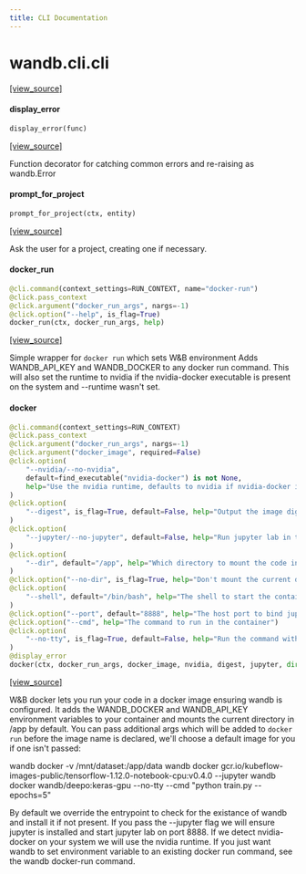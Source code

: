 ```yaml
---
title: CLI Documentation
---
```


<a name="wandb.cli.cli"></a>
# wandb.cli.cli

[[view_source]](https://github.com/wandb/client/blob/4a4de49c33117fcbb069439edeb509d54fd41176/wandb/cli/cli.py#L4)

<a name="wandb.cli.cli.display_error"></a>
#### display\_error

```python
display_error(func)
```

[[view_source]](https://github.com/wandb/client/blob/4a4de49c33117fcbb069439edeb509d54fd41176/wandb/cli/cli.py#L80)

Function decorator for catching common errors and re-raising as wandb.Error

<a name="wandb.cli.cli.prompt_for_project"></a>
#### prompt\_for\_project

```python
prompt_for_project(ctx, entity)
```

[[view_source]](https://github.com/wandb/client/blob/4a4de49c33117fcbb069439edeb509d54fd41176/wandb/cli/cli.py#L114)

Ask the user for a project, creating one if necessary.

<a name="wandb.cli.cli.docker_run"></a>
#### docker\_run

```python
@cli.command(context_settings=RUN_CONTEXT, name="docker-run")
@click.pass_context
@click.argument("docker_run_args", nargs=-1)
@click.option("--help", is_flag=True)
docker_run(ctx, docker_run_args, help)
```

[[view_source]](https://github.com/wandb/client/blob/4a4de49c33117fcbb069439edeb509d54fd41176/wandb/cli/cli.py#L832)

Simple wrapper for `docker run` which sets W&B environment
Adds WANDB_API_KEY and WANDB_DOCKER to any docker run command.
This will also set the runtime to nvidia if the nvidia-docker executable is present on the system
and --runtime wasn't set.

<a name="wandb.cli.cli.docker"></a>
#### docker

```python
@cli.command(context_settings=RUN_CONTEXT)
@click.pass_context
@click.argument("docker_run_args", nargs=-1)
@click.argument("docker_image", required=False)
@click.option(
    "--nvidia/--no-nvidia",
    default=find_executable("nvidia-docker") is not None,
    help="Use the nvidia runtime, defaults to nvidia if nvidia-docker is present",
)
@click.option(
    "--digest", is_flag=True, default=False, help="Output the image digest and exit"
)
@click.option(
    "--jupyter/--no-jupyter", default=False, help="Run jupyter lab in the container"
)
@click.option(
    "--dir", default="/app", help="Which directory to mount the code in the container"
)
@click.option("--no-dir", is_flag=True, help="Don't mount the current directory")
@click.option(
    "--shell", default="/bin/bash", help="The shell to start the container with"
)
@click.option("--port", default="8888", help="The host port to bind jupyter on")
@click.option("--cmd", help="The command to run in the container")
@click.option(
    "--no-tty", is_flag=True, default=False, help="Run the command without a tty"
)
@display_error
docker(ctx, docker_run_args, docker_image, nvidia, digest, jupyter, dir, no_dir, shell, port, cmd, no_tty)
```

[[view_source]](https://github.com/wandb/client/blob/4a4de49c33117fcbb069439edeb509d54fd41176/wandb/cli/cli.py#L900)

W&B docker lets you run your code in a docker image ensuring wandb is configured. It adds the WANDB_DOCKER and WANDB_API_KEY
environment variables to your container and mounts the current directory in /app by default.  You can pass additional
args which will be added to `docker run` before the image name is declared, we'll choose a default image for you if
one isn't passed:

wandb docker -v /mnt/dataset:/app/data
wandb docker gcr.io/kubeflow-images-public/tensorflow-1.12.0-notebook-cpu:v0.4.0 --jupyter
wandb docker wandb/deepo:keras-gpu --no-tty --cmd "python train.py --epochs=5"

By default we override the entrypoint to check for the existance of wandb and install it if not present.  If you pass the --jupyter
flag we will ensure jupyter is installed and start jupyter lab on port 8888.  If we detect nvidia-docker on your system we will use
the nvidia runtime.  If you just want wandb to set environment variable to an existing docker run command, see the wandb docker-run
command.

